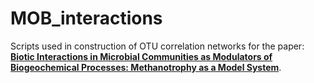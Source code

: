 ﻿# MOB_interactions
Scripts used in construction of OTU correlation networks for the paper: **[Biotic Interactions in Microbial Communities as Modulators of Biogeochemical Processes: Methanotrophy as a Model System](http://journal.frontiersin.org/article/10.3389/fmicb.2016.01285/full)**.

